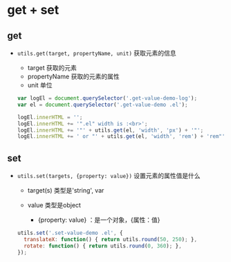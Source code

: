 # get + set

## get

+ `utils.get(target, propertyName, unit)` 获取元素的信息

  + target 获取的元素
  + propertyName 获取的元素的属性
  + unit 单位

  ```js
  var logEl = document.querySelector('.get-value-demo-log');
  var el = document.querySelector('.get-value-demo .el');

  logEl.innerHTML = '';
  logEl.innerHTML += '".el" width is :<br>';
  logEl.innerHTML += '"' + utils.get(el, 'width', 'px') + '"';
  logEl.innerHTML += ' or "' + utils.get(el, 'width', 'rem') + 'rem"'
  ```

## set

+ `utils.set(targets, {property: value})` 设置元素的属性值是什么

  + target(s) 类型是'string', var
  + value 类型是object

    +  {property: value} ：是一个对象，{属性：值}

  ```js
  utils.set('.set-value-demo .el', {
    translateX: function() { return utils.round(50, 250); },
    rotate: function() { return utils.round(0, 360); },
  });
  ```

